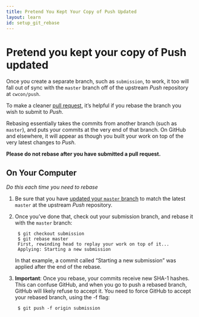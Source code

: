 ```yaml
---
title: Pretend You Kept Your Copy of Push Updated
layout: learn
id: setup_git_rebase
---
```


# Pretend you kept your copy of Push updated

Once you create a separate branch, such as `submission`, to work, it too will fall out of sync
with the `master` branch off of the upstream *Push* repository at `cwcon/push`.

To make a cleaner [pull request](/learn/pull-requests.html), it’s helpful if you rebase the branch
you wish to submit to *Push*.

Rebasing essentially takes the commits from another branch (such as `master`), and puts your commits
at the very end of that branch. On GitHub and elsewhere, it will appear as though you built your
work on top of the very latest changes to *Push*.

**Please do not rebase after you have submitted a pull request.**

## On Your Computer
*Do this each time you need to rebase*

1. Be sure that you have [updated your `master` branch](/learn/stay-updated.html) to match the
   latest `master` at the upstream *Push* repository.

2. Once you’ve done that, check out your submission branch, and rebase it with the `master` branch:

        $ git checkout submission
        $ git rebase master
        First, rewinding head to replay your work on top of it...
        Applying: Starting a new submission

   In that example, a commit called “Starting a new submission” was applied after the end of the
   rebase.

3. **Important**: Once you rebase, your commits receive new SHA-1 hashes. This can confuse GitHub,
   and when you go to push a rebased branch, GitHub will likely refuse to accept it. You need to
   force GitHub to accept your rebased branch, using the -f flag:

        $ git push -f origin submission
